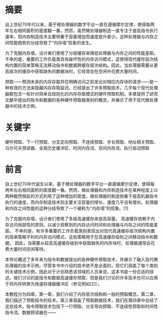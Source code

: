 # 摘要
自上世纪70年代以来，基于微处理器的数字平台一直在遵循摩尔定律，使得每两年左右相同面积的密度翻一番。然而，虽然微处理器制造一直专注于提高指令执行速率，但内存制造技术主要侧重于容量增加而速度提升甚少。这种处理器与内存之间性能趋势的分歧导致了“内存墙”现象的发生。

为了克服内存墙，设计者们使用了分层缓存来降低处理器与内存之间的性能差距。不幸的是，重要的工作负载类具有破坏性的内存访问模式，这使得现代缓存层次结构内置的简单策略无法移动指令和数据跨缓存层次结构。因此，当处理器需要从更高层次的缓存中获取缺失的数据块时，它经常会在空闲中花费大量时间。

预取——预测未来的内存存取并在明确访问之前发出对相应内存块的请求——是一种有效的方法来隐藏内存存取延迟。已经提出了许多预取技术，几乎每个现代处理器都包含一些针对简单且规则化的内存存取模式的硬件预取机制。本章提供了研究文献中提出的指令和数据的各种硬件预取器类别的概览，并展示了用于现代微处理器中的技术示例。

# 关键字

硬件预取、下一行预取、分支定向预取、不连续预取、步长预取、地址相关预取、马尔可夫预读器、全局历史缓冲区、时间内存流、空间内存流、执行驱动预取

# 前言

自上世纪70年代诞生以来，基于微处理器的数字平台一直遵循摩尔定律，使得每两年左右相同面积的密度翻一番。然而，微处理器和内存制造技术在某种程度上以两种截然相反的方式利用了这种增加的密度。微处理器的制造侧重于提高机器指令执行的速度，而内存制造技术则主要关注容量的增长，速度几乎没有增长。处理器和内存之间性能的这种分歧导致了一个被称为“内存墙”的现象。[1]

为了克服内存墙，设计者们使用了多级高速缓存来提高容量。 高速缓存依赖于内存访问局部性的原则，以减少观察到的内存访问时间和处理器与内存之间的性能差距。 不幸的是，有许多重要的工作负载类别表现出对现代高速缓存层次结构内置的简单策略不利的内存访问模式，这些策略用于在高速缓存级别之间移动指令和数据。 因此，当需要从较高高速缓存级别中获取缺失的内存块时，处理器通常会花费大量时间空闲等待。

本导论概述了多年来为指令和数据提出的各种硬件预取技术，并展示了融入现代微处理器的技术示例。尽管本书中介绍的技术绝不是全面的，但它们涵盖了每个类别的关键技术示例，因此对于计划熟悉该领域的人员来说，这本书是一份合适的综述。我们讨论的是指令和数据高速缓存预取，但是我们讨论的许多技术也可以应用于将内存转换为快速存储器缓冲区（参见例如[2]）。

本教程分为四章。第一章，我们介绍了内存层次结构和一般的预取概念。第二章，我们描述了预取指令的技术。第三章涵盖了预取数据技术，我们在第四章中总结了这些技术。指令预取技术包括下一行预取、分支导向预取、不连续性预取和时间性指令流。数据预读器在——
